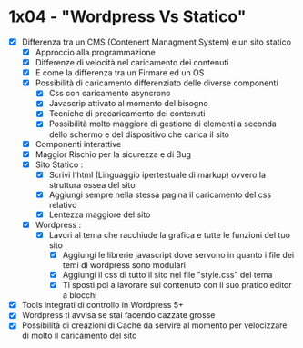 # 1x04 - "Wordpress Vs Statico"

- [x]  Differenza tra un CMS (Contenent Managment System) e un sito statico
    - [x]  Approccio alla programmazione
    - [x]  Differenze di velocità nel caricamento dei contenuti
    - [x]  E come la differenza tra un Firmare ed un OS
    - [x]  Possibilità di caricamento differenziato delle diverse componenti
        - [x]  Css con caricamento asyncrono
        - [x]  Javascrip attivato al momento del bisogno
        - [x]  Tecniche di precaricamento dei contenuti
        - [x]  Possibilità molto maggiore di gestione di elementi a seconda dello schermo e del dispositivo che carica il sito
    - [x]  Componenti interattive
    - [x]  Maggior Rischio per la sicurezza e di Bug
    - [x]  Sito Statico :
        - [x]  Scrivi l'html (Linguaggio ipertestuale di markup) ovvero la struttura ossea del sito
        - [x]  Aggiungi sempre nella stessa pagina il caricamento del css relativo
        - [x]  Lentezza maggiore del sito
    - [x]  Wordpress :
        - [x]  Lavori al tema che racchiude la grafica e tutte le funzioni del tuo sito
            - [x]  Aggiungi le librerie javascript dove servono in quanto i file dei temi di wordpress sono modulari
            - [x]  Aggiungi il css di tutto il sito nel file "style.css" del tema
            - [x]  Ti sposti poi a lavorare sul contenuto con il suo pratico editor a blocchi
- [x]  Tools integrati di controllo in Wordpress 5+
- [x]  Wordpress ti avvisa se stai facendo cazzate grosse
- [x]  Possibilità di creazioni di Cache da servire al momento per velocizzare di molto il caricamento del sito